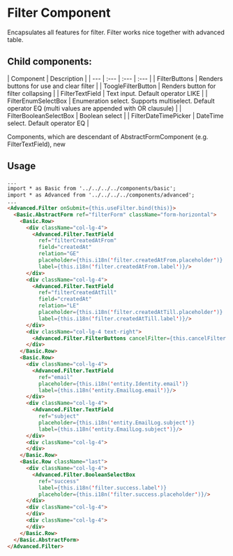 # Filter Component

Encapsulates all features for filter. Filter works nice together with advanced table.

## Child components:

| Component | Description |
| --- | :--- | :--- | :--- |
| FilterButtons | Renders buttons for use and clear filter |
| ToogleFilterButton | Renders button for filter collapsing |
| FilterTextField | Text input. Default operator LIKE |
| FilterEnumSelectBox | Enumeration select. Supports multiselect. Default operator EQ (multi values are appended with OR clausule) |
| FilterBooleanSelectBox | Boolean select |
| FilterDateTimePicker | DateTime select. Default operator EQ |

Components, which are descendant of AbstractFormComponent (e.g. FilterTextField),
new

## Usage
```html
...
import * as Basic from '../../../../components/basic';
import * as Advanced from '../../../../components/advanced';
...
<Advanced.Filter onSubmit={this.useFilter.bind(this)}>
  <Basic.AbstractForm ref="filterForm" className="form-horizontal">
    <Basic.Row>
      <div className="col-lg-4">
        <Advanced.Filter.TextField
          ref="filterCreatedAtFrom"
          field="createdAt"
          relation="GE"
          placeholder={this.i18n('filter.createdAtFrom.placeholder')}
          label={this.i18n('filter.createdAtFrom.label')}/>
      </div>
      <div className="col-lg-4">
        <Advanced.Filter.TextField
          ref="filterCreatedAtTill"
          field="createdAt"
          relation="LE"
          placeholder={this.i18n('filter.createdAtTill.placeholder')}
          label={this.i18n('filter.createdAtTill.label')}/>
      </div>
      <div className="col-lg-4 text-right">
        <Advanced.Filter.FilterButtons cancelFilter={this.cancelFilter.bind(this)}/>
      </div>
    </Basic.Row>
    <Basic.Row>
      <div className="col-lg-4">
        <Advanced.Filter.TextField
          ref="email"
          placeholder={this.i18n('entity.Identity.email')}
          label={this.i18n('entity.EmailLog.email')}/>
      </div>
      <div className="col-lg-4">
        <Advanced.Filter.TextField
          ref="subject"
          placeholder={this.i18n('entity.EmailLog.subject')}
          label={this.i18n('entity.EmailLog.subject')}/>
      </div>
      <div className="col-lg-4">
      </div>
    </Basic.Row>
    <Basic.Row className="last">
      <div className="col-lg-4">
        <Advanced.Filter.BooleanSelectBox
          ref="success"
          label={this.i18n('filter.success.label')}
          placeholder={this.i18n('filter.success.placeholder')}/>
      </div>
      <div className="col-lg-4">
      </div>
      <div className="col-lg-4">
      </div>
    </Basic.Row>
  </Basic.AbstractForm>
</Advanced.Filter>
```
